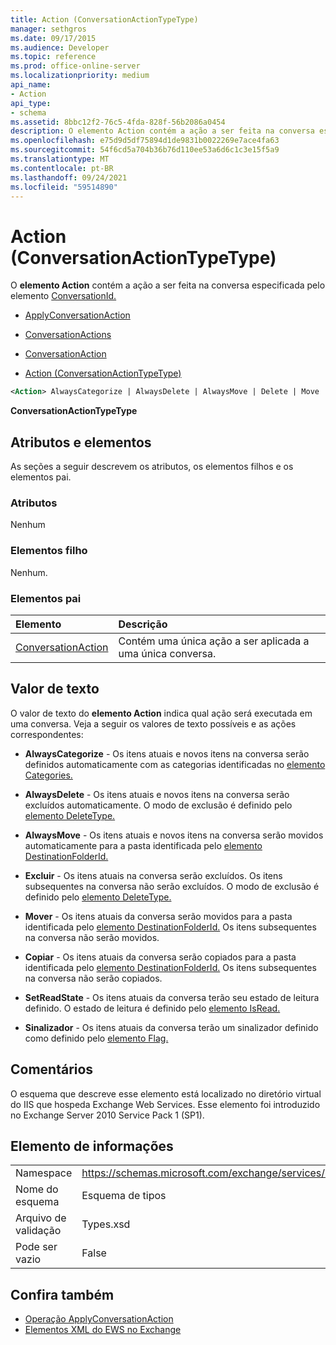 ```yaml
---
title: Action (ConversationActionTypeType)
manager: sethgros
ms.date: 09/17/2015
ms.audience: Developer
ms.topic: reference
ms.prod: office-online-server
ms.localizationpriority: medium
api_name:
- Action
api_type:
- schema
ms.assetid: 8bbc12f2-76c5-4fda-828f-56b2086a0454
description: O elemento Action contém a ação a ser feita na conversa especificada pelo elemento ConversationId.
ms.openlocfilehash: e75d9d5df75894d1de9831b0022269e7ace4fa63
ms.sourcegitcommit: 54f6cd5a704b36b76d110ee53a6d6c1c3e15f5a9
ms.translationtype: MT
ms.contentlocale: pt-BR
ms.lasthandoff: 09/24/2021
ms.locfileid: "59514890"
---
```

# <a name="action-conversationactiontypetype"></a>Action (ConversationActionTypeType)

O **elemento Action** contém a ação a ser feita na conversa especificada pelo elemento [ConversationId.](conversationid.md) 
  
- [ApplyConversationAction](applyconversationaction.md)
  
- [ConversationActions](conversationactions.md)
  
- [ConversationAction](conversationaction.md)
  
- [Action (ConversationActionTypeType)](action-conversationactiontypetype.md)
  
```XML
<Action> AlwaysCategorize | AlwaysDelete | AlwaysMove | Delete | Move | Copy | SetReadState </Action>
```

 **ConversationActionTypeType**
## <a name="attributes-and-elements"></a>Atributos e elementos

As seções a seguir descrevem os atributos, os elementos filhos e os elementos pai.
  
### <a name="attributes"></a>Atributos

Nenhum
  
### <a name="child-elements"></a>Elementos filho

Nenhum.
  
### <a name="parent-elements"></a>Elementos pai

|**Elemento**|**Descrição**|
|:-----|:-----|
|[ConversationAction](conversationaction.md) <br/> |Contém uma única ação a ser aplicada a uma única conversa.  <br/> |
   
## <a name="text-value"></a>Valor de texto

O valor de texto do **elemento Action** indica qual ação será executada em uma conversa. Veja a seguir os valores de texto possíveis e as ações correspondentes: 
  
- **AlwaysCategorize** - Os itens atuais e novos itens na conversa serão definidos automaticamente com as categorias identificadas no [elemento Categories.](categories-ex15websvcsotherref.md) 
    
- **AlwaysDelete** - Os itens atuais e novos itens na conversa serão excluídos automaticamente. O modo de exclusão é definido pelo [elemento DeleteType.](deletetype.md) 
    
- **AlwaysMove** - Os itens atuais e novos itens na conversa serão movidos automaticamente para a pasta identificada pelo [elemento DestinationFolderId.](destinationfolderid.md) 
    
- **Excluir** - Os itens atuais na conversa serão excluídos. Os itens subsequentes na conversa não serão excluídos. O modo de exclusão é definido pelo [elemento DeleteType.](deletetype.md) 
    
- **Mover** - Os itens atuais da conversa serão movidos para a pasta identificada pelo [elemento DestinationFolderId.](destinationfolderid.md) Os itens subsequentes na conversa não serão movidos. 
    
- **Copiar** - Os itens atuais da conversa serão copiados para a pasta identificada pelo [elemento DestinationFolderId.](destinationfolderid.md) Os itens subsequentes na conversa não serão copiados. 
    
- **SetReadState** - Os itens atuais da conversa terão seu estado de leitura definido. O estado de leitura é definido pelo [elemento IsRead.](isread.md) 
    
- **Sinalizador** - Os itens atuais da conversa terão um sinalizador definido como definido pelo [elemento Flag.](flag.md) 
    
## <a name="remarks"></a>Comentários

O esquema que descreve esse elemento está localizado no diretório virtual do IIS que hospeda Exchange Web Services. Esse elemento foi introduzido no Exchange Server 2010 Service Pack 1 (SP1).
  
## <a name="element-information"></a>Elemento de informações

|||
|:-----|:-----|
|Namespace  <br/> |https://schemas.microsoft.com/exchange/services/2006/types  <br/> |
|Nome do esquema  <br/> |Esquema de tipos  <br/> |
|Arquivo de validação  <br/> |Types.xsd  <br/> |
|Pode ser vazio  <br/> |False  <br/> |
   
## <a name="see-also"></a>Confira também

- [Operação ApplyConversationAction](applyconversationaction-operation.md)
- [Elementos XML do EWS no Exchange](ews-xml-elements-in-exchange.md)

